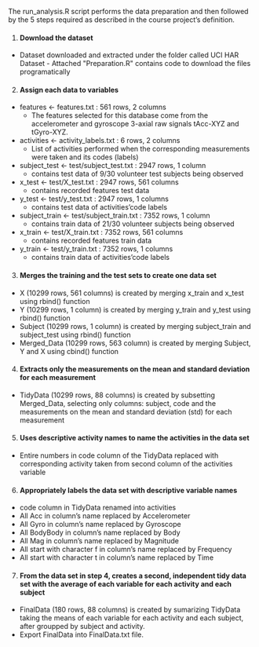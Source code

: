 
The run_analysis.R script performs the data preparation and then followed by the 5 steps required as described in the course project’s definition.

1. #### Download the dataset
  * Dataset downloaded and extracted under the folder called UCI HAR Dataset - Attached "Preparation.R" contains code to download the files programatically

2. #### Assign each data to variables
  * features <- features.txt : 561 rows, 2 columns
    + The features selected for this database come from the accelerometer and gyroscope 3-axial raw signals tAcc-XYZ and tGyro-XYZ.
  * activities <- activity_labels.txt : 6 rows, 2 columns
    + List of activities performed when the corresponding measurements were taken and its codes (labels)
  * subject_test <- test/subject_test.txt : 2947 rows, 1 column
    + contains test data of 9/30 volunteer test subjects being observed
  * x_test <- test/X_test.txt : 2947 rows, 561 columns
    + contains recorded features test data
  * y_test <- test/y_test.txt : 2947 rows, 1 columns
    + contains test data of activities’code labels
  * subject_train <- test/subject_train.txt : 7352 rows, 1 column
    + contains train data of 21/30 volunteer subjects being observed
  * x_train <- test/X_train.txt : 7352 rows, 561 columns
    + contains recorded features train data
  * y_train <- test/y_train.txt : 7352 rows, 1 columns
    + contains train data of activities’code labels

3. #### Merges the training and the test sets to create one data set
  * X (10299 rows, 561 columns) is created by merging x_train and x_test using rbind() function
  * Y (10299 rows, 1 column) is created by merging y_train and y_test using rbind() function
  * Subject (10299 rows, 1 column) is created by merging subject_train and subject_test using rbind() function
  * Merged_Data (10299 rows, 563 column) is created by merging Subject, Y and X using cbind() function

4. #### Extracts only the measurements on the mean and standard deviation for each measurement
  * TidyData (10299 rows, 88 columns) is created by subsetting Merged_Data, selecting only columns: subject, code and the measurements on the mean and standard deviation (std) for each measurement

5. #### Uses descriptive activity names to name the activities in the data set
  * Entire numbers in code column of the TidyData replaced with corresponding activity taken from second column of the activities variable

6. #### Appropriately labels the data set with descriptive variable names
  * code column in TidyData renamed into activities
  * All Acc in column’s name replaced by Accelerometer
  * All Gyro in column’s name replaced by Gyroscope
  * All BodyBody in column’s name replaced by Body
  * All Mag in column’s name replaced by Magnitude
  * All start with character f in column’s name replaced by Frequency
  * All start with character t in column’s name replaced by Time

7. #### From the data set in step 4, creates a second, independent tidy data set with the average of each variable for each activity and each subject
  * FinalData (180 rows, 88 columns) is created by sumarizing TidyData taking the means of each variable for each activity and each subject, after groupped by subject and activity.
  * Export FinalData into FinalData.txt file.